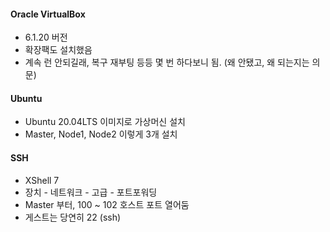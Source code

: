 #### Oracle VirtualBox
 - 6.1.20 버전
 - 확장팩도 설치했음
 - 계속 런 안되길래, 복구 재부팅 등등 몇 번 하다보니 됨. (왜 안됐고, 왜 되는지는 의문)

#### Ubuntu
 - Ubuntu 20.04LTS 이미지로 가상머신 설치
 - Master, Node1, Node2 이렇게 3개 설치

#### SSH
 - XShell 7
 - 장치 - 네트워크 - 고급 - 포트포워딩
 - Master 부터, 100 ~ 102 호스트 포트 열어둠
 - 게스트는 당연히 22 (ssh)
